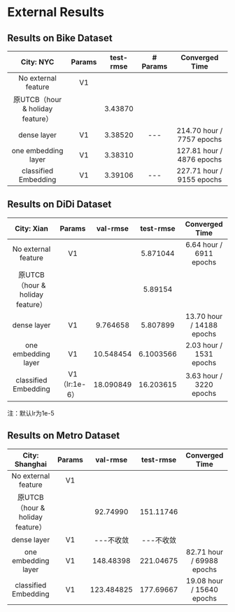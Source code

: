 # External Results

## Results on Bike Dataset

|          **City: NYC**           | Params | test-rmse | # Params |      Converged Time       |
| :------------------------------: | :----: | :-------: | :------: | :-----------------------: |
|       No external feature        |   V1   |           |          |                           |
| 原UTCB（hour & holiday feature） |        |  3.43870  |          |                           |
|           dense layer            |   V1   |  3.38520  |   ---    | 214.70 hour / 7757 epochs |
|       one embedding layer        |   V1   |  3.38310  |          | 127.81 hour / 4876 epochs |
|       classified Embedding       |   V1   |  3.39106  |   ---    | 227.71 hour / 9155 epochs |

## Results on DiDi Dataset

|          **City: Xian**          |    Params     | val-rmse  | test-rmse |      Converged Time       |
| :------------------------------: | :-----------: | :-------: | :-------: | :-----------------------: |
|       No external feature        |      V1       |           | 5.871044  |  6.64 hour / 6911 epochs  |
| 原UTCB（hour & holiday feature） |               |           |  5.89154  |                           |
|           dense layer            |      V1       | 9.764658  | 5.807899  | 13.70 hour / 14188 epochs |
|       one embedding layer        |      V1       | 10.548454 | 6.1003566 |  2.03 hour / 1531 epochs  |
|       classified Embedding       | V1（lr:1e-6） | 18.090849 | 16.203615 |  3.63 hour / 3220 epochs  |

注：默认lr为1e-5



## Results on Metro Dataset

|        **City: Shanghai**        | Params |  val-rmse  | test-rmse |      Converged Time       |
| :------------------------------: | :----: | :--------: | :-------: | :-----------------------: |
|       No external feature        |   V1   |            |           |                           |
| 原UTCB（hour & holiday feature） |        |  92.74990  | 151.11746 |                           |
|           dense layer            |   V1   | ---不收敛  | ---不收敛 |                           |
|       one embedding layer        |   V1   | 148.48398  | 221.04675 | 82.71 hour / 69988 epochs |
|       classified Embedding       |   V1   | 123.484825 | 177.69667 | 19.08 hour / 15640 epochs |
